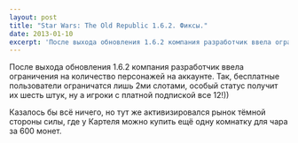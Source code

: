 ```yaml
---
layout: post
title: "Star Wars: The Old Republic 1.6.2. Фиксы."
date: 2013-01-10
excerpt: 'После выхода обновления 1.6.2 компания разработчик ввела ограничения на количество персонажей на аккаунте. '
---
```


После выхода обновления 1.6.2 компания разработчик ввела ограничения на количество персонажей на аккаунте. Так, бесплатные пользователи ограничатся лишь 2ми слотами, особый статус получит их шесть штук, ну а игроки с платной подпиской все 12!))

Казалось бы всё ничего, но тут же активизировался рынок тёмной стороны силы, где у Картеля можно купить ещё одну комнатку для чара за 600 монет.